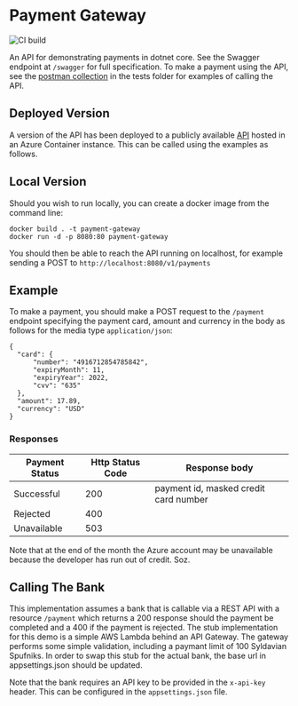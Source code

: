 # Payment Gateway

![CI build](https://github.com/AidanTwomey/PaymentGateway/actions/workflows/main.yml/badge.svg)

An API for demonstrating payments in dotnet core. See the Swagger endpoint at `/swagger` for full specification. To make a payment using the API, see the [postman collection](https://github.com/AidanTwomey/PaymentGateway/tree/main/tests/postman) in the tests folder for examples of calling the API.

## Deployed Version

A version of the API has been deployed to a publicly available [API](http://aidant-payment-gateway.northeurope.azurecontainer.io/v1/payments) hosted in an Azure Container instance. This can be called using the examples as follows.

## Local Version

Should you wish to run locally, you can create a docker image from the command line:

```
docker build . -t payment-gateway
docker run -d -p 8080:80 payment-gateway
```

You should then be able to reach the API running on localhost, for example sending a POST to `http://localhost:8080/v1/payments`

## Example 

To make a payment, you should make a POST request to the `/payment` endpoint specifying the payment card, amount and currency in the body as follows for the media type `application/json`:
```
{
  "card": {
      "number": "4916712854785842",
      "expiryMonth": 11,
      "expiryYear": 2022,
      "cvv": "635"
  },
  "amount": 17.89,
  "currency": "USD"
}
```

### Responses

| Payment Status      | Http Status Code | Response body                          |
| ------------------- | ---------------- | -------------------------------------- |
| Successful          | 200              | payment id, masked credit card number  |
| Rejected            | 400              |                                        |
| Unavailable         | 503              |                                        |

Note that at the end of the month the Azure account may be unavailable because the developer has run out of credit. Soz.

## Calling The Bank
This implementation assumes a bank that is callable via a REST API with a resource `/payment` which returns a 200 response should the payment be completed and a 400 if the payment is rejected. The stub implementation for this demo is a simple AWS Lambda behind an API Gateway. The gateway performs some simple validation, including a paymant limit of 100 Syldavian Spufniks. In order to swap this stub for the actual bank, the base url in appsettings.json should be updated.

Note that the bank requires an API key to be provided in the `x-api-key` header. This can be configured in the `appsettings.json` file.